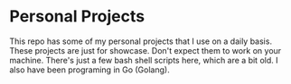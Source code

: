 # Personal Projects

This repo has some of my personal projects that I use on a daily basis.
These projects are just for showcase. Don't expect them to work on your machine.
There's just a few bash shell scripts here, which are a bit old.
I also have been programing in Go (Golang).

